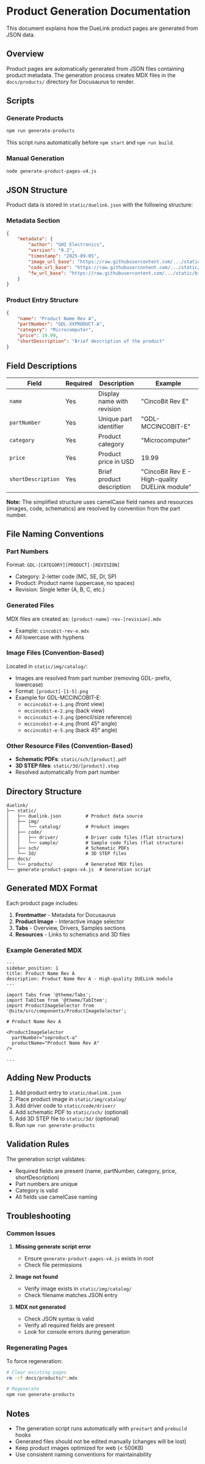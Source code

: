 # Product Generation Documentation

This document explains how the DueLink product pages are generated from JSON data.

## Overview

Product pages are automatically generated from JSON files containing product metadata. The generation process creates MDX files in the `docs/products/` directory for Docusaurus to render.

## Scripts

### Generate Products
```bash
npm run generate-products
```

This script runs automatically before `npm start` and `npm run build`.

### Manual Generation
```bash
node generate-product-pages-v4.js
```

## JSON Structure

Product data is stored in `static/duelink.json` with the following structure:

### Metadata Section
```json
{
    "metadata": {
        "author": "GHI Electronics",
        "version": "0.2",
        "timestamp": "2025-09-05",
        "image_url_base": "https://raw.githubusercontent.com/.../static/img/catalog/",
        "code_url_base": "https://raw.githubusercontent.com/.../static/code/driver/",
        "fw_url_base": "https://raw.githubusercontent.com/.../static/bin/fw/"
    }
}
```

### Product Entry Structure
```json
{
    "name": "Product Name Rev A",
    "partNumber": "GDL-XXPRODUCT-A",
    "category": "Microcomputer",
    "price": 19.99,
    "shortDescription": "Brief description of the product"
}
```

## Field Descriptions

| Field | Required | Description | Example |
|-------|----------|-------------|---------|
| `name` | Yes | Display name with revision | "CincoBit Rev E" |
| `partNumber` | Yes | Unique part identifier | "GDL-MCCINCOBIT-E" |
| `category` | Yes | Product category | "Microcomputer" |
| `price` | Yes | Product price in USD | 19.99 |
| `shortDescription` | Yes | Brief product description | "CincoBit Rev E - High-quality DUELink module" |

**Note:** The simplified structure uses camelCase field names and resources (images, code, schematics) are resolved by convention from the part number.


## File Naming Conventions

### Part Numbers
Format: `GDL-[CATEGORY][PRODUCT]-[REVISION]`
- Category: 2-letter code (MC, SE, DI, SP)
- Product: Product name (uppercase, no spaces)
- Revision: Single letter (A, B, C, etc.)

### Generated Files
MDX files are created as: `[product-name]-rev-[revision].mdx`
- Example: `cincobit-rev-e.mdx`
- All lowercase with hyphens

### Image Files (Convention-Based)
Located in `static/img/catalog/`:
- Images are resolved from part number (removing GDL- prefix, lowercase)
- Format: `[product]-[1-5].png`
- Example for GDL-MCCINCOBIT-E:
  - `mccincobit-e-1.png` (front view)
  - `mccincobit-e-2.png` (back view)
  - `mccincobit-e-3.png` (pencil/size reference)
  - `mccincobit-e-4.png` (front 45° angle)
  - `mccincobit-e-5.png` (back 45° angle)

### Other Resource Files (Convention-Based)
- **Schematic PDFs**: `static/sch/[product].pdf`
- **3D STEP files**: `static/3d/[product].step`
- Resolved automatically from part number

## Directory Structure

```
duelink/
├── static/
│   ├── duelink.json         # Product data source
│   ├── img/
│   │   └── catalog/         # Product images
│   ├── code/
│   │   ├── driver/          # Driver code files (flat structure) 
│   │   └── sample/          # Sample code files (flat structure)
│   ├── sch/                 # Schematic PDFs
│   └── 3d/                  # 3D STEP files
├── docs/
│   └── products/            # Generated MDX files
└── generate-product-pages-v4.js  # Generation script
```

## Generated MDX Format

Each product page includes:
1. **Frontmatter** - Metadata for Docusaurus
2. **Product Image** - Interactive image selector
3. **Tabs** - Overview, Drivers, Samples sections
4. **Resources** - Links to schematics and 3D files

### Example Generated MDX
```mdx
---
sidebar_position: 1
title: Product Name Rev A
description: Product Name Rev A - High-quality DUELink module
---

import Tabs from '@theme/Tabs';
import TabItem from '@theme/TabItem';
import ProductImageSelector from '@site/src/components/ProductImageSelector';

# Product Name Rev A

<ProductImageSelector 
  partNumber="seproduct-a"
  productName="Product Name Rev A"
/>

...
```

## Adding New Products

1. Add product entry to `static/duelink.json`
2. Place product image in `static/img/catalog/`
3. Add driver code to `static/code/driver/`
4. Add schematic PDF to `static/sch/` (optional)
5. Add 3D STEP file to `static/3d/` (optional)
6. Run `npm run generate-products`

## Validation Rules

The generation script validates:
- Required fields are present (name, partNumber, category, price, shortDescription)
- Part numbers are unique
- Category is valid
- All fields use camelCase naming

## Troubleshooting

### Common Issues

1. **Missing generate script error**
   - Ensure `generate-product-pages-v4.js` exists in root
   - Check file permissions

2. **Image not found**
   - Verify image exists in `static/img/catalog/`
   - Check filename matches JSON entry

3. **MDX not generated**
   - Check JSON syntax is valid
   - Verify all required fields are present
   - Look for console errors during generation

### Regenerating Pages

To force regeneration:
```bash
# Clear existing pages
rm -rf docs/products/*.mdx

# Regenerate
npm run generate-products
```

## Notes

- The generation script runs automatically with `prestart` and `prebuild` hooks
- Generated files should not be edited manually (changes will be lost)
- Keep product images optimized for web (< 500KB)
- Use consistent naming conventions for maintainability